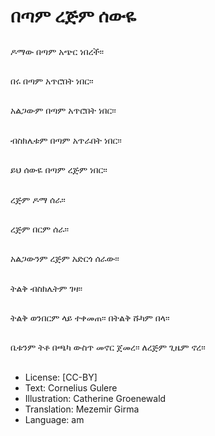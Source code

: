 # በጣም ረጅም ሰውዬ

##
ዶማው በጣም አጭር ነበረች፡፡

##
በሩ በጣም አጥሮበት ነበር፡፡

##
አልጋውም በጣም አጥሮበት ነበር፡፡

##
ብስክሌቱም በጣም አጥራበት ነበር፡፡

##
ይህ ሰውዬ በጣም ረጅም ነበር፡፡

##
ረጅም ዶማ ሰራ፡፡

##
ረጅም በርም ሰራ፡፡

##
አልጋውንም ረጅም አድርጎ ሰራው፡፡

##
ትልቅ ብስክሌትም ገዛ፡፡

##
ትልቅ ወንበርም ላይ ተቀመጠ፡፡ በትልቅ ሹካም በላ፡፡

##
ቤቱንም ትቶ በጫካ ውስጥ መኖር ጀመረ፡፡ ለረጅም ጊዜም ኖረ፡፡

##
* License: [CC-BY]
* Text: Cornelius Gulere
* Illustration: Catherine Groenewald
* Translation: Mezemir Girma
* Language: am
